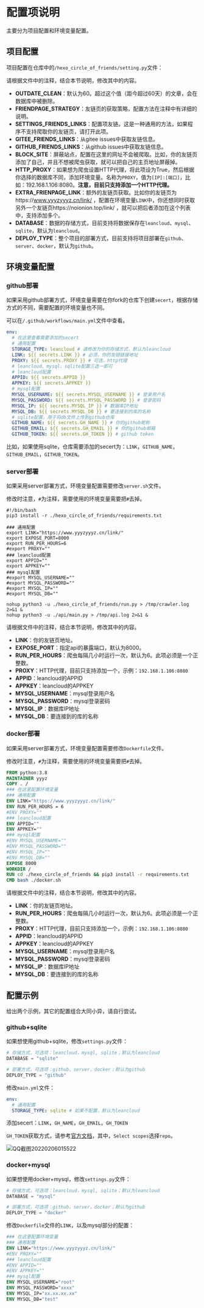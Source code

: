 # 配置项说明

主要分为项目配置和环境变量配置。

## 项目配置

项目配置在仓库中的`/hexo_circle_of_friends/setting.py`文件：

请根据文件中的注释，结合本节说明，修改其中的内容。

- **OUTDATE_CLEAN**：默认为60。超过这个值（距今超过60天）的文章，会在数据库中被删除。
- **FRIENDPAGE_STRATEGY**：友链页的获取策略，配置方法在注释中有详细的说明。
- **SETTINGS_FRIENDS_LINKS**：配置项友链。这是一种通用的方法，如果程序不支持爬取你的友链页，请打开此项。
- **GITEE_FRIENDS_LINKS**：从gitee issues中获取友链信息。
- **GITHUB_FRIENDS_LINKS**：从github issues中获取友链信息。
- **BLOCK_SITE**：屏蔽站点，配置在这里的网址不会被爬取。比如，你的友链页添加了自己，并且不想被爬虫获取，就可以把自己的主页地址屏蔽掉。
- **HTTP_PROXY**：如果想为爬虫设置HTTP代理，将此项设为True，然后根据你选择的数据库不同，添加环境变量。名称为`PROXY`，值为`[IP]:[端口]`，比如：192.168.1.106:8080。**注意，目前只支持添加一个HTTP代理。**
- **EXTRA_FRIENPAGE_LINK**：额外的友链页获取。比如你的友链页为https://www.yyyzyyyz.cn/link/ ，配置在环境变量`LINK`中，你还想同时获取另外一个友链页https://noionion.top/link/ ，就可以把后者添加在这个列表中，支持添加多个。
- **DATABASE**：数据的存储方式，目前支持将数据保存在`leancloud`、`mysql`、`sqlite`，默认为`leancloud`。
- **DEPLOY_TYPE**：整个项目的部署方式，目前支持将项目部署在`github`、`server`、`docker`，默认为`github`。

## 环境变量配置

### github部署

如果采用github部署方式，环境变量需要在你fork的仓库下创建`secert`，根据存储方式的不同，需要配置的环境变量也不同。

可以在`/.github/workflows/main.yml`文件中查看。

```yaml
env:
  # 在这里查看需要添加的secert
  # 通用配置
  STORAGE_TYPE: leancloud # 请修改为你的存储方式，默认为leancloud
  LINK: ${{ secrets.LINK }} # 必须，你的友链链接地址
  PROXY: ${{ secrets.PROXY }} # 可选，http代理
  # leancloud、mysql、sqlite配置三选一即可
  # leancloud配置
  APPID: ${{ secrets.APPID }}
  APPKEY: ${{ secrets.APPKEY }}
  # mysql配置
  MYSQL_USERNAME: ${{ secrets.MYSQL_USERNAME }} # 登录用户名
  MYSQL_PASSWORD: ${{ secrets.MYSQL_PASSWORD }} # 登录密码
  MYSQL_IP: ${{ secrets.MYSQL_IP }} # 数据库IP地址
  MYSQL_DB: ${{ secrets.MYSQL_DB }} # 要连接到的库的名称
  # sqlite配置，用于将db文件上传到github仓库
  GITHUB_NAME: ${{ secrets.GH_NAME }} # 你的github昵称
  GITHUB_EMAIL: ${{ secrets.GH_EMAIL }} # 你的github邮箱
  GITHUB_TOKEN: ${{ secrets.GH_TOKEN }} # github token
```

比如，如果使用sqlite，仓库需要添加的secert为：`LINK`，`GITHUB_NAME`，`GITHUB_EMAIL`，`GITHUB_TOKEN`。

### server部署

如果采用server部署方式，环境变量配置需要修改`server.sh`文件。

修改时注意，`#`为注释，需要使用的环境变量需要把`#`去掉。

```shell
#!/bin/bash
pip3 install -r ./hexo_circle_of_friends/requirements.txt

### 通用配置
export LINK="https://www.yyyzyyyz.cn/link/"
export EXPOSE_PORT=8000
export RUN_PER_HOURS=6
#export PROXY=""
### leancloud配置
export APPID=""
export APPKEY=""
### mysql配置
#export MYSQL_USERNAME=""
#export MYSQL_PASSWORD=""
#export MYSQL_IP=""
#export MYSQL_DB=""

nohup python3 -u ./hexo_circle_of_friends/run.py > /tmp/crawler.log 2>&1 &
nohup python3 -u ./api/main.py > /tmp/api.log 2>&1 &
```

请根据文件中的注释，结合本节说明，修改其中的内容。

- **LINK**：你的友链页地址。
- **EXPOSE_PORT**：指定api的暴露端口，默认为8000。
- **RUN_PER_HOURS**：爬虫每隔几小时运行一次，默认为6。此项必须是一个正整数。
- **PROXY**：HTTP代理，目前只支持添加一个，示例：`192.168.1.106:8080`
- **APPID**：leancloud的APPID
- **APPKEY**：leancloud的APPKEY
- **MYSQL_USERNAME**：mysql登录用户名
- **MYSQL_PASSWORD**：mysql登录密码
- **MYSQL_IP**：数据库IP地址
- **MYSQL_DB**：要连接到的库的名称

### docker部署

如果采用server部署方式，环境变量配置需要修改`Dockerfile`文件。

修改时注意，`#`为注释，需要使用的环境变量需要把`#`去掉。

```dockerfile
FROM python:3.8
MAINTAINER yyyz
COPY . /
### 在这里配置环境变量
### 通用配置
ENV LINK="https://www.yyyzyyyz.cn/link/"
ENV RUN_PER_HOURS = 6
#ENV PROXY=""
### leancloud配置
ENV APPID=""
ENV APPKEY=""
### mysql配置
#ENV MYSQL_USERNAME=""
#ENV MYSQL_PASSWORD=""
#ENV MYSQL_IP=""
#ENV MYSQL_DB=""
EXPOSE 8000
WORKDIR /
RUN cd ./hexo_circle_of_friends && pip3 install -r requirements.txt
CMD bash ./docker.sh
```

请根据文件中的注释，结合本节说明，修改其中的内容。

- **LINK**：你的友链页地址。
- **RUN_PER_HOURS**：爬虫每隔几小时运行一次，默认为6。此项必须是一个正整数。
- **PROXY**：HTTP代理，目前只支持添加一个，示例：`192.168.1.106:8080`
- **APPID**：leancloud的APPID
- **APPKEY**：leancloud的APPKEY
- **MYSQL_USERNAME**：mysql登录用户名
- **MYSQL_PASSWORD**：mysql登录密码
- **MYSQL_IP**：数据库IP地址
- **MYSQL_DB**：要连接到的库的名称

## 配置示例

给出两个示例，其它的配置组合大同小异，请自行尝试。

### github+sqlite

如果想使用github+sqlite，修改`settings.py`文件：

```python
# 存储方式，可选项：leancloud，mysql, sqlite；默认为leancloud
DATABASE = "sqlite"

# 部署方式，可选项：github，server，docker；默认为github
DEPLOY_TYPE = "github"
```

修改`main.yml`文件：

```yaml
env:
  # 通用配置
  STORAGE_TYPE: sqlite # 如果不配置，默认为leancloud
```

添加secert：`LINK`，`GH_NAME`，`GH_EMAIL`，`GH_TOKEN`

`GH_TOKEN`获取方式，请参考[官方文档](https://docs.github.com/cn/authentication/keeping-your-account-and-data-secure/creating-a-personal-access-token)，其中，`Select scopes`选择`repo`。

![QQ截图20220206015522](QQ截图20220206015522.png)

### docker+mysql

如果想使用docker+mysql，修改`settings.py`文件：

```python
# 存储方式，可选项：leancloud，mysql, sqlite；默认为leancloud
DATABASE = "mysql"

# 部署方式，可选项：github，server，docker；默认为github
DEPLOY_TYPE = "docker"
```

修改`Dockerfile`文件的`LINK`，以及mysql部分的配置：

```dockerfile
### 在这里配置环境变量
### 通用配置
ENV LINK="https://www.yyyzyyyz.cn/link/"
#ENV PROXY=""
### leancloud配置
#ENV APPID=""
#ENV APPKEY=""
### mysql配置
ENV MYSQL_USERNAME="root"
ENV MYSQL_PASSWORD="xxxx"
ENV MYSQL_IP="xx.xx.xx.xx"
ENV MYSQL_DB="test"
```


